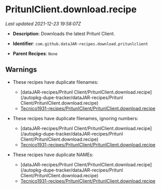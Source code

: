 # PritunlClient.download.recipe

_Last updated 2021-12-23 19:58:07Z_

- **Description**: Downloads the latest Pritunl Client.

- **Identifier**: `com.github.dataJAR-recipes.download.pritunlclient`

- **Parent Recipes**: `None`

## Warnings

- These recipes have duplicate filenames:
    - [dataJAR-recipes/Pritunl Client/PritunlClient.download.recipe](/autopkg-dupe-tracker/dataJAR-recipes/Pritunl Client/PritunlClient.download.recipe)
    - [Tecnico1931-recipes/PritunlClient/PritunlClient.download.recipe](/autopkg-dupe-tracker/Tecnico1931-recipes/PritunlClient/PritunlClient.download.recipe)

- These recipes have duplicate filenames, ignoring numbers:
    - [dataJAR-recipes/Pritunl Client/PritunlClient.download.recipe](/autopkg-dupe-tracker/dataJAR-recipes/Pritunl Client/PritunlClient.download.recipe)
    - [Tecnico1931-recipes/PritunlClient/PritunlClient.download.recipe](/autopkg-dupe-tracker/Tecnico1931-recipes/PritunlClient/PritunlClient.download.recipe)

- These recipes have duplicate NAMEs:
    - [dataJAR-recipes/Pritunl Client/PritunlClient.download.recipe](/autopkg-dupe-tracker/dataJAR-recipes/Pritunl Client/PritunlClient.download.recipe)
    - [Tecnico1931-recipes/PritunlClient/PritunlClient.download.recipe](/autopkg-dupe-tracker/Tecnico1931-recipes/PritunlClient/PritunlClient.download.recipe)
